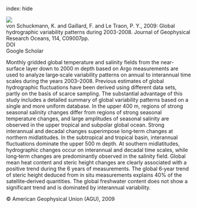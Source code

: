 index: hide

<div class="Citation">
    <div class="Citation-thumb CitationThumb-linked"  data-href="https://doi.org/10.1029/2008jc005237">
      <img src="https://static.claimspace.cloud/climate-study-static/refs/thumbs/10/von_Schuckmann_et_al_2009-thumb.png" />
    </div>

  <div class="Citation-body">
    <div class="Citation-text">von Schuckmann, K. and Gaillard, F. and Le Traon, P. Y., 2009: Global hydrographic variability patterns during 2003-2008. <span class="Article-journal">Journal of Geophysical Research Oceans, </span><span class="Article-volume">114, </span>C09007pp.</div>
    <div class="Citation-links">
      <div class="CitationLink" data-href="https://doi.org/10.1029/2008jc005237">
        <div class="CitationLink-icon CitationLink-Doi"></div>
        <div class="CitationLink-text">DOI</div>
      </div>
      <div class="CitationLink" data-href="https://scholar.google.com/scholar?q=10.1029/2008jc005237">
        <div class="CitationLink-icon CitationLink-Scholar"></div>
        <div class="CitationLink-text">Google Scholar</div>
      </div>
    </div>
  </div>
</div>

Monthly gridded global temperature and salinity fields from the near‐surface layer down to 2000 m depth based on Argo measurements are used to analyze large‐scale variability patterns on annual to interannual time scales during the years 2003–2008. Previous estimates of global hydrographic fluctuations have been derived using different data sets, partly on the basis of scarce sampling. The substantial advantage of this study includes a detailed summary of global variability patterns based on a single and more uniform database. In the upper 400 m, regions of strong seasonal salinity changes differ from regions of strong seasonal temperature changes, and large amplitudes of seasonal salinity are observed in the upper tropical and subpolar global ocean. Strong interannual and decadal changes superimpose long‐term changes at northern midlatitudes. In the subtropical and tropical basin, interannual fluctuations dominate the upper 500 m depth. At southern midlatitudes, hydrographic changes occur on interannual and decadal time scales, while long‐term changes are predominantly observed in the salinity field. Global mean heat content and steric height changes are clearly associated with a positive trend during the 6 years of measurements. The global 6‐year trend of steric height deduced from in situ measurements explains 40% of the satellite‐derived quantities. The global freshwater content does not show a significant trend and is dominated by interannual variability.

<div class="Citation-copy">
&copy; American Geophysical Union (AGU), 2009
</div>